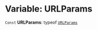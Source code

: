 # Variable: URLParams

`Const` **URLParams**: typeof [`URLParams`](/en/auto-docs/free-layout-core/variables/URLParams-1.md)
